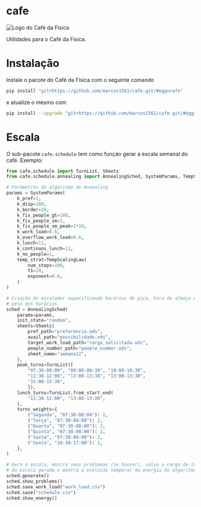 # cafe
![Logo do Café da Física](https://github.com/marcos1561/cafe/blob/main/assests/logo.png)

Utilidades para o Café da Física.

# Instalação
Instale o pacote do Café da Física com o seguinte comando
```bash
pip install "git+https://github.com/marcos1561/cafe.git/#egg=cafe"
```
e atualize o mesmo com
```bash
pip install --upgrade "git+https://github.com/marcos1561/cafe.git/#egg=cafe"
```

# Escala
O sub-pacote `cafe.schedule` tem como função gerar a escala semanal do café. Exemplo:
```python
from cafe.schedule import TurnList, Sheets
from cafe.schedule.annealing import AnnealingSched, SystemParams, TempScalingLaw

# Parâmetros do algoritmo de Annealing
params = SystemParams(
    k_pref=1,
    k_disp=100,
    k_border=10,
    k_fix_people_gt=100,
    k_fix_people_sm=3,
    k_fix_people_sm_peak=2*10,
    k_work_load=0.6,
    k_overflow_work_load=0.6,
    k_lunch=11,
    k_continuos_lunch=11,
    k_no_people=1,
    temp_strat=TempScalingLaw(
        num_steps=100,
        t1=10,
        exponent=0.6,
    )
)

# Criação do escalador especificando horários de pico, hora do almoço e
# peso dos horários.
sched = AnnealingSched(
    params=params,
    init_state="random",
    sheets=Sheets(
        pref_path="preferencia.ods",
        avail_path="possibilidade.ods",
        target_work_load_path="carga_solicitada.ods",
        people_number_path="people_number.ods",
        sheet_name="semana12",
    ),
    peak_turns=TurnList([
        "07:30-08:00", "08:00-08:30", "10:00-10:30", 
        "11:30-12:00", "13:00-13:30", "13:00-13:30", 
        "15:00-15:30",
        ]),
    lunch_turns=TurnList.from_start_end(
        "11:30-12:00", "13:00-13:30",
    ),
    turns_weights={
        ("Segunda", "07:30-08:00"): 2, 
        ("Terça", "07:30-08:00"): 2, 
        ("Quarta", "07:30-08:00"): 2,
        ("Quinta", "07:30-08:00"): 2, 
        ("Sexta", "07:30-08:00"): 2,
        ("Sexta", "16:30-17:00"): 3,
    },
)

# Gera a escala, mostra seus problemas (se houver), salva a carga de trabalho
# da escala gerada e mostra a evolução temporal da energia do algoritmo de Annealing.
sched.generate()
sched.show_problems()
sched.save_work_load("work_load.csv")
sched.save("schedule.csv")
sched.show_energy()
```
